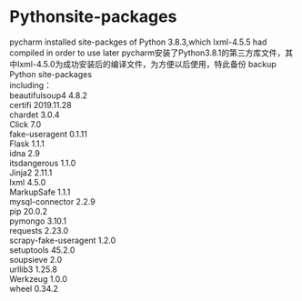 # Pythonsite-packages 
pycharm installed site-packges of Python 3.8.3,which lxml-4.5.5 had compiled in order to use later
pycharm安装了Python3.8.1的第三方库文件，其中lxml-4.5.0为成功安装后的编译文件，为方便以后使用，特此备份
backup Python site-packages  
including：  
beautifulsoup4        4.8.2  
certifi               2019.11.28  
chardet               3.0.4  
Click                 7.0  
fake-useragent        0.1.11  
Flask                 1.1.1  
idna                  2.9  
itsdangerous          1.1.0  
Jinja2                2.11.1  
lxml                  4.5.0  
MarkupSafe            1.1.1  
mysql-connector       2.2.9   
pip                   20.0.2  
pymongo               3.10.1  
requests              2.23.0  
scrapy-fake-useragent 1.2.0  
setuptools            45.2.0  
soupsieve             2.0  
urllib3               1.25.8  
Werkzeug              1.0.0  
wheel                 0.34.2  
